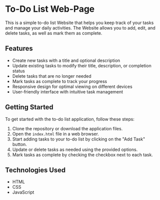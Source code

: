 # To-Do List Web-Page

This is a simple to-do list Website that helps you keep track of your tasks and manage your daily activities. The Website allows you to add, edit, and delete tasks, as well as mark them as complete.

## Features

- Create new tasks with a title and optional description
- Update existing tasks to modify their title, description, or completion status
- Delete tasks that are no longer needed
- Mark tasks as complete to track your progress
- Responsive design for optimal viewing on different devices
- User-friendly interface with intuitive task management

## Getting Started

To get started with the to-do list application, follow these steps:

1. Clone the repository or download the application files.
2. Open the `index.html` file in a web browser.
3. Start adding tasks to your to-do list by clicking on the "Add Task" button.
4. Update or delete tasks as needed using the provided options.
5. Mark tasks as complete by checking the checkbox next to each task.

## Technologies Used

- HTML
- CSS
- JavaScript


